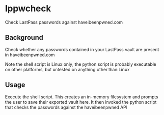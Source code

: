 # lppwcheck
Check LastPass passwords against haveibeenpwned.com

## Background
Check whether any passwords contained in your LastPass vault are
present in haveibeenpwned.com

Note the shell script is Linux only; the python script is probably
executable on other platforms, but untested on anything other than
Linux

## Usage
Execute the shell script. This creates an in-memory filesystem
and prompts the user to save their exported vault here. It then
invoked the python script that checks the passwords against the 
haveibeenpwned API
